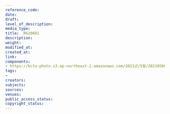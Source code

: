```yaml
---
reference_code: 
date: 
draft: 
level_of_description: 
media_type: 
title: _R620601
description: 
weight: 
modified_at: 
created_at: 
link: 
components:
- https://kctu-photo.s3.ap-northeast-2.amazonaws.com/2021년/5월/20210506_최저임금위원회+권순원+공익위원+사퇴촉구+기자회견/서울본부/_R620601.jpg
tags:
- 
creators: 
subjects: 
sources: 
venues: 
public_access_status: 
copyright_status: 
---
```

